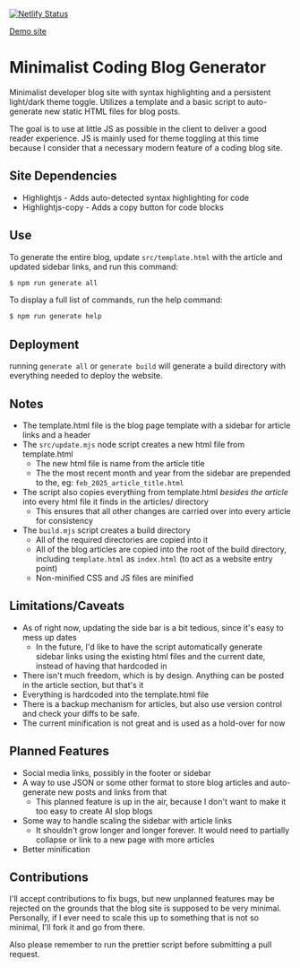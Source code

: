 [![Netlify Status](https://api.netlify.com/api/v1/badges/8006df7f-06b3-4949-8d3e-1f2e6b02b1dd/deploy-status)](https://app.netlify.com/sites/gregoridev/deploys)

[Demo site][demo_url]

# Minimalist Coding Blog Generator

Minimalist developer blog site with syntax highlighting and a persistent light/dark theme toggle.  Utilizes a template and a basic script to auto-generate new static HTML files for blog posts.

The goal is to use at little JS as possible in the client to deliver a good reader experience.  JS is mainly used for theme toggling at this time because I consider that a necessary modern feature of a coding blog site.

## Site Dependencies

- Highlightjs - Adds auto-detected syntax highlighting for code
- Highlightjs-copy - Adds a copy button for code blocks

## Use

To generate the entire blog, update `src/template.html` with the article and updated sidebar links, and run this command:
```sh
$ npm run generate all
```
To display a full list of commands, run the help command:
```sh
$ npm run generate help
```

## Deployment

running `generate all` or `generate build` will generate a build directory with everything needed to deploy the website.

## Notes

- The template.html file is the blog page template with a sidebar for article links and a header
- The `src/update.mjs` node script creates a new html file from template.html
  * The new html file is name from the article title
  * The the most recent month and year from the sidebar are prepended to the, eg: `feb_2025_article_title.html`
- The script also copies everything from template.html _besides the article_ into every html file it finds in the articles/ directory
  * This ensures that all other changes are carried over into every article for consistency
- The `build.mjs` script creates a build directory
  * All of the required directories are copied into it
  * All of the blog articles are copied into the root of the build directory, including `template.html` as `index.html` (to act as a website entry point)
  * Non-minified CSS and JS files are minified

## Limitations/Caveats

- As of right now, updating the side bar is a bit tedious, since it's easy to mess up dates
  * In the future, I'd like to have the script automatically generate sidebar links using the existing html files and the current date, instead of having that hardcoded in
- There isn't much freedom, which is by design. Anything can be posted in the article section, but that's it
- Everything is hardcoded into the template.html file
- There is a backup mechanism for articles, but also use version control and check your diffs to be safe.
- The current minification is not great and is used as a hold-over for now

## Planned Features

- Social media links, possibly in the footer or sidebar
- A way to use JSON or some other format to store blog articles and auto-generate new posts and links from that
    * This planned feature is up in the air, because I don't want to make it too easy to create AI slop blogs
- Some way to handle scaling the sidebar with article links
    * It shouldn't grow longer and longer forever. It would need to partially collapse or link to a new page with more articles
- Better minification

## Contributions

I'll accept contributions to fix bugs, but new unplanned features may be rejected on the grounds that the blog site is supposed to be very minimal.  Personally, if I ever need to scale this up to something that is not so minimal, I'll fork it and go from there.

Also please remember to run the prettier script before submitting a pull request.


[//]: #
[demo_url]: https://gregoridev.netlify.app/
